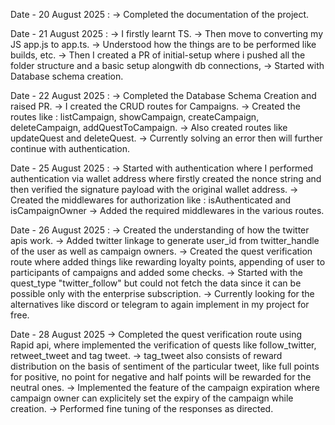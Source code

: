 Date - 20 August 2025 : 
-> Completed the documentation of the project.

Date - 21 August 2025 :
-> I firstly learnt TS.
-> Then move to converting my JS app.js to app.ts.
-> Understood how the things are to be performed like builds, etc.
-> Then I created a PR of initial-setup where i pushed all the folder structure and a basic setup alongwith db connections,
-> Started with Database schema creation.

Date - 22 August 2025 :
-> Completed the Database Schema Creation and raised PR.
-> I created the CRUD routes for Campaigns.
-> Created the routes like : listCampaign, showCampaign, createCampaign, deleteCampaign, addQuestToCampaign.
-> Also created routes like updateQuest and deleteQuest.
-> Currently solving an error then will further continue with authentication.

Date - 25 August 2025 :
-> Started with authentication where I performed authentication via wallet address where firstly created the nonce string and then verified the signature payload with the original wallet address.
-> Created the middlewares for authorization like : isAuthenticated and isCampaignOwner
-> Added the required middlewares in the various routes.

Date - 26 August 2025 :
-> Created the understanding of how the twitter apis work.
-> Added twitter linkage to generate user_id from twitter_handle of the user as well as campaign owners.
-> Created the quest verification route where added things like rewarding loyalty points, appending of user to participants of campaigns and added some checks.
-> Started with the quest_type "twitter_follow" but could not fetch the data since it can be possible only with the enterprise subscription.
-> Currently looking for the alternatives like discord or telegram to again implement in my project for free.

Date - 28 August 2025
-> Completed the quest verification route using Rapid api, where implemented the verification of quests like follow_twitter, retweet_tweet and tag tweet.
-> tag_tweet also consists of reward distribution on the basis of sentiment of the particular tweet, like full points for positive, no point for negative and half points will be rewarded for the neutral ones.
-> Implemented the feature of the campaign expiration where campaign owner can explicitely set the expiry of the campaign while creation.
-> Performed fine tuning of the responses as directed.